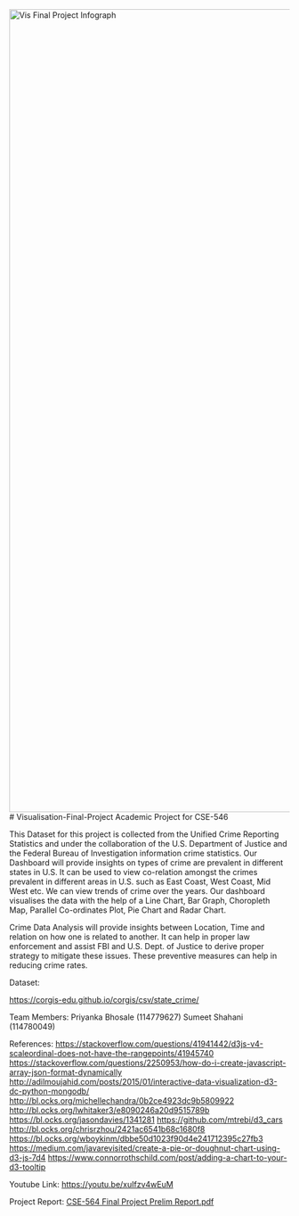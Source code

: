 <img width="1440" alt="Vis Final Project Infograph" src="https://user-images.githubusercontent.com/102847857/168197292-c0159d7c-a6c3-4b34-b844-3493d073a81d.png">
# Visualisation-Final-Project
Academic Project for CSE-546

This Dataset for this project is collected from the Unified Crime Reporting Statistics and under the collaboration of the U.S. Department of Justice and the Federal Bureau of Investigation information crime 
statistics. Our Dashboard will provide insights on types of crime are prevalent in different states in U.S. It can be used to view co-relation amongst the crimes prevalent in different areas
in U.S. such as East Coast, West Coast, Mid West etc. We can view trends of crime over the years. 
Our dashboard visualises the data with the help of a Line Chart, Bar Graph, Choropleth Map, Parallel Co-ordinates Plot, Pie Chart and Radar Chart.

Crime Data Analysis will provide insights between Location, Time and relation on how one is related to another. It can help in proper law enforcement and assist FBI and U.S. Dept. of Justice 
to derive proper strategy to mitigate these issues. These preventive measures can help in reducing crime rates. 

Dataset: 


https://corgis-edu.github.io/corgis/csv/state_crime/

Team Members:
Priyanka Bhosale (114779627)
Sumeet Shahani (114780049)

References:
https://stackoverflow.com/questions/41941442/d3js-v4-scaleordinal-does-not-have-the-rangepoints/41945740
https://stackoverflow.com/questions/2250953/how-do-i-create-javascript-array-json-format-dynamically
http://adilmoujahid.com/posts/2015/01/interactive-data-visualization-d3-dc-python-mongodb/
http://bl.ocks.org/michellechandra/0b2ce4923dc9b5809922
http://bl.ocks.org/lwhitaker3/e8090246a20d9515789b
https://bl.ocks.org/jasondavies/1341281
https://github.com/mtrebi/d3_cars
http://bl.ocks.org/chrisrzhou/2421ac6541b68c1680f8
https://bl.ocks.org/wboykinm/dbbe50d1023f90d4e241712395c27fb3
https://medium.com/javarevisited/create-a-pie-or-doughnut-chart-using-d3-js-7d4
https://www.connorrothschild.com/post/adding-a-chart-to-your-d3-tooltip

Youtube Link:
https://youtu.be/xuIfzv4wEuM

Project Report:
[CSE-564 Final Project Prelim Report.pdf](https://github.com/sshahani/Visualisation-Final-Project/files/8683565/CSE-564.Final.Project.Prelim.Report.pdf)

